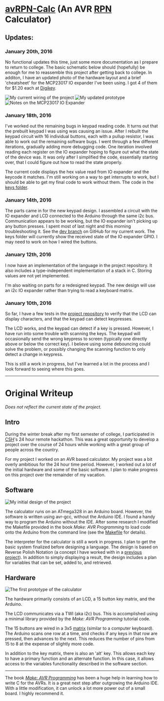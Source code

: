 # [avRPN-Calc](https://github.com/wastevensv/avRPN-Calc/) (An AVR [RPN](https://en.wikipedia.org/wiki/Reverse_Polish_notation) Calculator)

## Updates:

### January 20th, 2016
No functional updates this time, just some more documentation as I prepare to return to college. The basic schematic below should (hopefully) be enough for me to reassemble this project after getting back to college. In additon, I have an updated photo of the hardware layout and a brief 'cheatsheet' for the MCP23017 IO expander I've been using. I got 4 of them for $1.20 each at [Digikey](https://www.digikey.com/product-detail/en/MCP23017-E%2FSP/MCP23017-E%2FSP-ND/894272).

![My current wiring of the project](img/avr-rpn/wiring.png)
![My updated prototype](img/avr-rpn/prototype-2.png)
![Notes on the MCP23017 IO Expander](img/avr-rpn/io-exp-notes.png)

### January 18th, 2016
I've worked out the remaining bugs in keypad reading code. It turns out that the prebuilt keypad I was using was causing an issue. After I rebuilt the keypad circuit with 16 individual buttons, each with a pullup resistor, I was able to work out the remaining software bugs. I went through a few different iterations, gradually adding more debugging code. One iteration involved reading each register on the IO expander hoping to figure out what the state of the device was. It was only after I simplified the code, essentially starting over, that I could figure out how to read the state properly.

The current code displays the hex value read from IO expander and the keycode it matches. I'm still working on a way to get interrupts to work, but I should be able to get my final code to work without them. The code in the [keys folder](https://github.com/wastevensv/avRPN-Calc/tree/master/keys).

### January 14th, 2016
The parts came in for the new keypad design. I assembled a circuit with the IO expander and LCD connected to the Arduino through the same i2c bus. Communication appears to be working, but the IO expander isn't picking up any button presses. I spent most of last night and this morning troubleshooting it. See the [dev branch](https://github.com/wastevensv/avRPN-Calc/tree/dev) on GitHub for my current work. The keys folder will currently show the received state of the IO expander GPIO. I may need to work on how I wired the buttons.

### January 12th, 2016
I now have an implementation of the language in the project repository. It also includes a type-independent implementation of a stack in C. Storing values are not yet implemented.

I'm also waiting on parts for a redesigned keypad. The new design will use an i2c IO expander rather than trying to read a keyboard matrix.

### January 10th, 2016
So far, I have a few tests in the [project repository](https://github.com/wastevensv/avRPN-Calc/) to verify that the LCD can display characters, and that the keypad can detect keypresses.

The LCD works, and the keypad can detect if a key is pressed. However, I have run into some trouble with scanning the keys. The keypad will occasionally send the wrong keypress to screen (typically one directly above or below the correct key). I believe using some debouncing could solve the problem, or possibly changing the scanning function to only detect a change in keypress.

This is still a work in progress, but I've learned a lot in the process and I look forward to seeing where this goes.

-----

# Original Writeup
*Does not reflect the current state of the project.*

## Intro

During the winter break after my first semester of college, I participated in [CSH](http://csh.rit.edu/)'s 24 hour remote hackathon. This was a great opportunity to develop a project over the course of 24 hours while working with a great group of people across the country.

For my project I worked on an AVR based calculator. My project was a bit overly ambitious for the 24 hour time period. However, I worked out a lot of the initial hardware and some of the basic software. I plan to make progress on this project over the remainder of my vacation.

## Software

![My initial design of the project](img/avr-rpn/notes.png)

The calculator runs on an ATmega328 in an Arduino board. However, the software is written using avr-gcc, without the Arduino IDE. I found a handy way to program the Arduino without the IDE. After some research I modified the Makefile provided in the book *Make: AVR Programming* to load code onto the Arduino from the command line (see the [Makefile](https://github.com/wastevensv/avRPN-Calc/blob/master/Makefile) for details).

The interpreter for the calculator is still a work in progress. I plan to get the basic system finalized before designing a language. The design is based on Reverse Polish Notation (a concept I have worked with in a [previous project](http://www.wasv.me/#rpn.md)). In addition to simply displaying a result, the design includes a plan for variables that can be set, added to, and retrieved.

## Hardware

![The first prototype of the calculator](img/avr-rpn/prototype.png)

The hardware primarily consists of an LCD, a 15 button key matrix, and the Arduino.

The LCD communicates via a TWI (aka i2c) bus. This is accomplished using a minimal library provided by the *Make: AVR Programming* tutorial code.

The 15 buttons are wired in a 3x5 [matrix](https://en.wikipedia.org/wiki/Keyboard_matrix_circuit) (similar to a computer keyboard). The Arduino scans one row at a time, and checks if any keys in that row are pressed, then advances to the next. This reduces the number of pins from 15 to 8 at the expense of slightly more code.

In addition to the key matrix, there is also an 'alt' key. This allows each key to have a primary function and an alternate function. In this case, it allows access to the variables functionality described in the software section.

-----

The book [*Make: AVR Programming*](http://shop.oreilly.com/product/0636920028161.do) has been a huge help in learning how to write C for the AVRs. It is a great next step after outgrowing the Arduino IDE. With a little modification, it can unlock a lot more power out of a small board. I highly recommend it.
